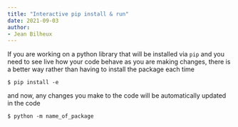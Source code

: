 ```yaml
---
title: "Interactive pip install & run"
date: 2021-09-03
author:
- Jean Bilheux
---
```

If you are working on a python library that will be installed via `pip` and you need to see
live how your code behave as you are making changes, there is a better way rather than having to
install the package each time

```shell script
$ pip install -e
```

and now, any changes you make to the code will be automatically updated in the code

```shell script
$ python -m name_of_package
```
